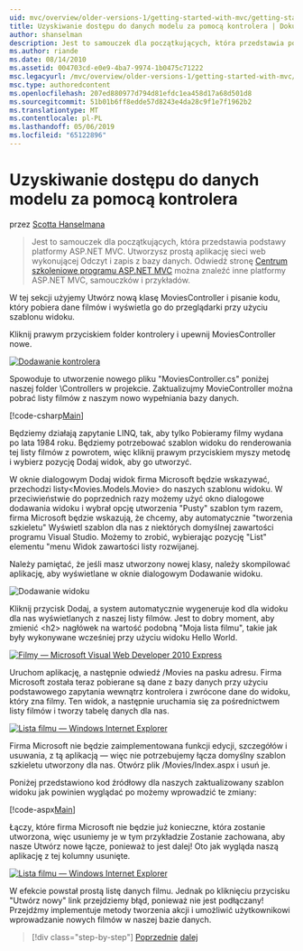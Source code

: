 ```yaml
---
uid: mvc/overview/older-versions-1/getting-started-with-mvc/getting-started-with-mvc-part5
title: Uzyskiwanie dostępu do danych modelu za pomocą kontrolera | Dokumentacja firmy Microsoft
author: shanselman
description: Jest to samouczek dla początkujących, która przedstawia podstawy platformy ASP.NET MVC. Utwórz prostą aplikację sieci web wykonującej Odczyt i zapis z bazy danych.
ms.author: riande
ms.date: 08/14/2010
ms.assetid: 004703cd-e0e9-4ba7-9974-1b0475c71222
msc.legacyurl: /mvc/overview/older-versions-1/getting-started-with-mvc/getting-started-with-mvc-part5
msc.type: authoredcontent
ms.openlocfilehash: 207ed880977d794d81efdc1ea458d17a68d501d8
ms.sourcegitcommit: 51b01b6ff8edde57d8243e4da28c9f1e7f1962b2
ms.translationtype: MT
ms.contentlocale: pl-PL
ms.lasthandoff: 05/06/2019
ms.locfileid: "65122896"
---
```

# <a name="accessing-your-models-data-from-a-controller"></a>Uzyskiwanie dostępu do danych modelu za pomocą kontrolera

przez [Scotta Hanselmana](https://github.com/shanselman)

> Jest to samouczek dla początkujących, która przedstawia podstawy platformy ASP.NET MVC. Utworzysz prostą aplikację sieci web wykonującej Odczyt i zapis z bazy danych. Odwiedź stronę [Centrum szkoleniowe programu ASP.NET MVC](../../../index.md) można znaleźć inne platformy ASP.NET MVC, samouczków i przykładów.

W tej sekcji użyjemy Utwórz nową klasę MoviesController i pisanie kodu, który pobiera dane filmów i wyświetla go do przeglądarki przy użyciu szablonu widoku.

Kliknij prawym przyciskiem folder kontrolery i upewnij MoviesController nowe.

[![Dodawanie kontrolera](getting-started-with-mvc-part5/_static/image2.png)](getting-started-with-mvc-part5/_static/image1.png)

Spowoduje to utworzenie nowego pliku "MoviesController.cs" poniżej naszej folder \Controllers w projekcie. Zaktualizujmy MovieController można pobrać listy filmów z naszym nowo wypełniania bazy danych.

[!code-csharp[Main](getting-started-with-mvc-part5/samples/sample1.cs)]

Będziemy działają zapytanie LINQ, tak, aby tylko Pobieramy filmy wydana po lata 1984 roku. Będziemy potrzebować szablon widoku do renderowania tej listy filmów z powrotem, więc kliknij prawym przyciskiem myszy metodę i wybierz pozycję Dodaj widok, aby go utworzyć.

W oknie dialogowym Dodaj widok firma Microsoft będzie wskazywać, przechodzi listy&lt;Movies.Models.Movie&gt; do naszych szablonu widoku. W przeciwieństwie do poprzednich razy możemy użyć okno dialogowe dodawania widoku i wybrał opcję utworzenia "Pusty" szablon tym razem, firma Microsoft będzie wskazują, że chcemy, aby automatycznie "tworzenia szkieletu" Wyświetl szablon dla nas z niektórych domyślnej zawartości programu Visual Studio. Możemy to zrobić, wybierając pozycję "List" elementu "menu Widok zawartości listy rozwijanej.

Należy pamiętać, że jeśli masz utworzony nowej klasy, należy skompilować aplikację, aby wyświetlane w oknie dialogowym Dodawanie widoku.

![Dodawanie widoku](getting-started-with-mvc-part5/_static/image3.png)

Kliknij przycisk Dodaj, a system automatycznie wygeneruje kod dla widoku dla nas wyświetlanych z naszej listy filmów. Jest to dobry moment, aby zmienić &lt;h2&gt; nagłówek na wartość podobną "Moja lista filmu", takie jak były wykonywane wcześniej przy użyciu widoku Hello World.

[![Filmy — Microsoft Visual Web Developer 2010 Express](getting-started-with-mvc-part5/_static/image5.png)](getting-started-with-mvc-part5/_static/image4.png)

Uruchom aplikację, a następnie odwiedź /Movies na pasku adresu. Firma Microsoft została teraz pobierane są dane z bazy danych przy użyciu podstawowego zapytania wewnątrz kontrolera i zwrócone dane do widoku, który zna filmy. Ten widok, a następnie uruchamia się za pośrednictwem listy filmów i tworzy tabelę danych dla nas.

[![Lista filmu — Windows Internet Explorer](getting-started-with-mvc-part5/_static/image7.png)](getting-started-with-mvc-part5/_static/image6.png)

Firma Microsoft nie będzie zaimplementowana funkcji edycji, szczegółów i usuwania, z tą aplikacją — więc nie potrzebujemy łącza domyślny szablon szkieletu utworzony dla nas. Otwórz plik /Movies/Index.aspx i usuń je.

Poniżej przedstawiono kod źródłowy dla naszych zaktualizowany szablon widoku jak powinien wyglądać po możemy wprowadzić te zmiany:

[!code-aspx[Main](getting-started-with-mvc-part5/samples/sample2.aspx)]

Łączy, które firma Microsoft nie będzie już konieczne, która zostanie utworzona, więc usuniemy je w tym przykładzie Zostanie zachowana, aby nasze Utwórz nowe łącze, ponieważ to jest dalej! Oto jak wygląda naszą aplikację z tej kolumny usunięte.

[![Lista filmu — Windows Internet Explorer](getting-started-with-mvc-part5/_static/image9.png)](getting-started-with-mvc-part5/_static/image8.png)

W efekcie powstał prostą listę danych filmu. Jednak po kliknięciu przycisku "Utwórz nowy" link przejdziemy błąd, ponieważ nie jest podłączany! Przejdźmy implementuje metody tworzenia akcji i umożliwić użytkownikowi wprowadzanie nowych filmów w naszej bazie danych.

> [!div class="step-by-step"]
> [Poprzednie](getting-started-with-mvc-part4.md)
> [dalej](getting-started-with-mvc-part6.md)
